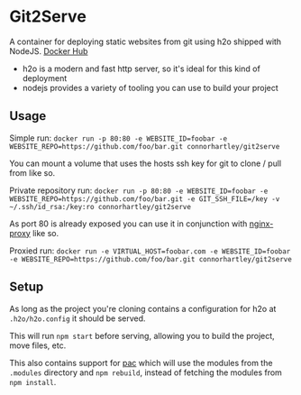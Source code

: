 # Git2Serve

A container for deploying static websites from git using h2o shipped with NodeJS. [Docker Hub](https://hub.docker.com/r/connorhartley/git2serve/)

- h2o is a modern and fast http server, so it's ideal for this kind of deployment
- nodejs provides a variety of tooling you can use to build your project

## Usage

Simple run: `docker run -p 80:80 -e WEBSITE_ID=foobar -e WEBSITE_REPO=https://github.com/foo/bar.git connorhartley/git2serve`

You can mount a volume that uses the hosts ssh key for git to clone / pull from like so.

Private repository run: `docker run -p 80:80 -e WEBSITE_ID=foobar -e WEBSITE_REPO=https://github.com/foo/bar.git -e GIT_SSH_FILE=/key -v ~/.ssh/id_rsa:/key:ro connorhartley/git2serve`

As port 80 is already exposed you can use it in conjunction with [nginx-proxy](https://github.com/jwilder/nginx-proxy) like so.

Proxied run: `docker run -e VIRTUAL_HOST=foobar.com -e WEBSITE_ID=foobar -e WEBSITE_REPO=https://github.com/foo/bar.git connorhartley/git2serve`

## Setup

As long as the project you're cloning contains a configuration for h2o at `.h2o/h2o.config` it should be served.

This will run `npm start` before serving, allowing you to build the project, move files, etc.

This also contains support for [pac](https://www.npmjs.com/package/pac) which will use the modules from the `.modules`
directory and `npm rebuild`, instead of fetching the modules from `npm install`.
